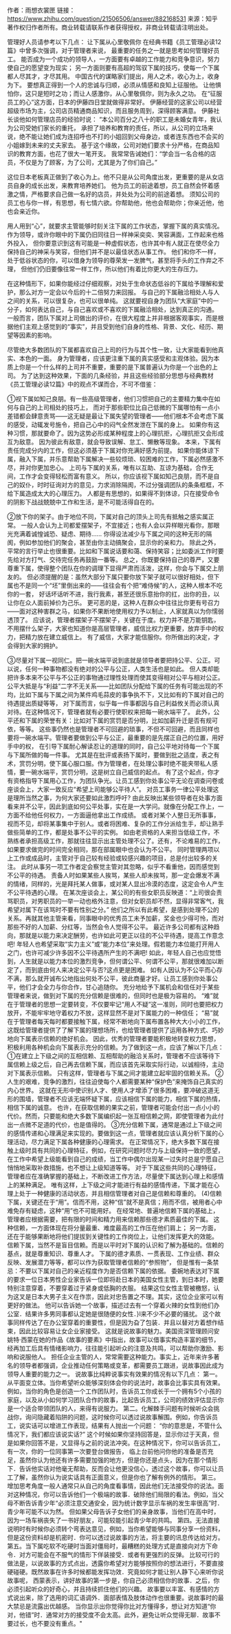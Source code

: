 作者：雨想衣裳匣
链接：https://www.zhihu.com/question/21506506/answer/882168531
来源：知乎
著作权归作者所有。商业转载请联系作者获得授权，非商业转载请注明出处。

管理好人员请参考以下几点：
让下属从心里敬佩你
在经典书籍《员工管理必读12篇》中曾多次强调，对于管理者来说，
最重要的任务之一就是思考如何管理好员工。
能否成为一个成功的领导人，一方面要有卓越的工作能力和竞争意识，努力使自己的愿望变为现实；
另一方面则要有高超的驾驭下属的技巧，使每一个下属都人尽其才，才尽其用。
中国古代的谋略家们提出，用人之术，收心为上，收身为下。
要想真正得到一个人的忠诚与归顺，必须从情感和良知上征服他。
让他惧怕你，这只是短时之功；而让人感激你，从心里敬佩你，则为永久之功。
在“征服员工的心”这方面，日本的伊藤四日堂就做得非常好。
伊藤经营的这家公司以经营超级市场为主，公司店员精通商品知识，而且服务周到，深得顾客满意。
伊藤社长谈他如何管理店员的经验时说：
“本公司百分之八十的职工是未婚女青年，我认为公司受她们家长的重托，
承担了培养和教育的责任，所以，从公司的立场来说，绝不能让她们成为连招呼也不打的小姐回到父母身边，或者连东西也不会买的小姐嫁到未来的丈夫家去。
基于这个缘故，公司对她们要求十分严格，在商品知识的教育方面，也花了很大一笔开支。
我常常告诫她们：“学会当一名合格的店员，不仅是为了顾客，为了公司，尤其是为了你们自己。”

这位日本老板真正做到了收心为上。他不只是从公司角度出发，更重要的是从女店员自身的成长出发，来教育培养她们。
他为员工的前途着想，员工自然会怀着感激之情，严格要求自己做一名好的店员，并处处为公司的前途着想。
须知公司的员工也与你一样，有思想，有七情六欲。你帮助他，他也会帮助你；你亲近他，他也会亲近你。

用人用到“心”，就要求主管能够时刻关注下属的工作状态，掌握下属的真实情况。
作为领导，或许你眼中的下属仍旧同往日一样神采奕奕、笑容满面，工作起来也格外投入，
但你要意识到这有可能是一种虚假状态，也许其中有人就正在使尽全力保持自己的神采与笑容，但他们并不是以最佳状态从事工作。
他们和你不一样，处于低谷状态的你，可以借身为领导的尊荣发一发脾气，甚至将手头的工作弃之不理，
但他们仍旧要像往常一样工作，所以他们有着比你更大的生存压力。

在这种情形下，如果你能经过仔细观察，对处于生命状态低谷的下属给予理解和爱护，那么对方一定会以今后的十二倍努力来回报。
与自己的下属融洽相处人与人之间的关系，可以很复杂，也可以很单纯。
这就要视自身为团队“大家庭”中的一分子，如何表达自己，与自己喜欢或不喜欢的下属融洽相处，达到真正的沟通。
一般而言，团队下属对上司做出的评价，在很大程度上并非根据客观事实，而是根据他们主观上感觉到的“事实”，并且受到他们自身的性格、背景、文化、经历、期望等因素的影响。

尽管绝大多数团队的下属都喜欢自己上司的行为与其个性一致，让大家能看到他真实、本色的一面。
身为管理者，应该更注重下属的真实感受和主观体验。因为本质上你是一个什么样的上司并不重要，重要的是下属普遍认为你是一个出色的上司。
为了达到这种效果，下面的几条经验，并且这些经验部分思想与经典教材《员工管理必读12篇》中的观点不谋而合，不可不借鉴：

①视下属如知己良朋。有一些高级管理者，他们习惯把自己的主要精力集中在如何与自己的上司相处的技巧上，
而对于那些职位比自己低微的下属哪怕有一点小差错都会肆意责骂——这无疑是最让下属失望的管理者——他们根本不会考虑下属的感受，动辄发号施令，把自己心中的闷气全然发泄在下属的身上。
如果你有这种习惯，那就要命了。因为这势必形成某种程度上的心理抗拒，心理抗拒又会形成互为敌意。
因为彼此有敌意，就会导致误解、怠工、懒散等现象。
本来，下属有责任完成分内的工作，但这必须基于下属对你充满好感为前提。
如果你能体谅下属，融入下属，并乐意帮助下属解决一些较烦琐、较困难的工作，下属必然感激不尽，并对你更加忠心。
上司与下属的关系，唯有以互助、互谅为基础，合作无间，工作才会变得轻松而富有意义。
所以，你应该视下属如知己良朋，而不是自己的奴仆，时时征询对方的意见，力求消除隔阂，不过分强调团队的条条框框，不给下属造成太大的心理压力。
人都是有思想的，如果得不到体谅，只在接受命令的阴影下战战兢兢中工作和生活，是不可能活得自在的。

②放下你的架子。由于地位不同，下属对自己的顶头上司先有抵触之感实属正常。
一般人会认为上司都爱摆架子，不宜接近；也有人会以异样眼光看你，那眼光充满着诚惶诚恐、疑虑、期待……
你得设法减少与下属之间的这种无形的隔阂，例如参加他们的聚会，甚至由你主动搞聚会，显示你的亲和力。
除此之外，平常的言行举止也很重要。比如和下属说话要和蔼、保持笑容；比如委派工作时要先给对方打气、交待完任务再鼓励一番等。
总之，你既要保持自己的尊严，又要尊重下属，使得整个团队在你的调理下显得严肃而活泼，这样，你会与下属交上朋友的。
但必须提醒的是：虽然大部分下属只要你放下架子就可以很好相处，但下属也不是同一个“坯”里倒出来的——往往会有个把“难侍候”的人，这种人根本不吃你的一套，
好话坏话听不进，我行我素，甚至还很乐意抬你的扛，出你的丑，以让你在众人面前掉价为己乐。
更可恶的是，这种人在群众中往往比你更有号召力——面对这种害群之马，如果你不果断地使用权力予以制止，人家就真以为你懦弱透顶了。
应该说，管理者摆架子不摆架子，关键在于度。权力并不是万能钥匙，不用摆什么架子，大家也知道你是高层管理者，威信比权力更重要，放弃手中的权力，把精力放在建立威信上。
有了威信，大家才能信服你。你所做出的决定，才会得到大家的拥护。

③尽量对下属一视同仁。把一碗水端平说到底就是领导者要把持公平、公正。可以说，任何一种事物都没有绝对的公平与公正，人类生活也是如此。
但人类却能把许多本来不公平与不公正的事物通过理性处理而使其变得相对公平与相对公正。
公平大抵是与“利益”二字不无关系——比如团队分配给下属的任务有可能出现的不均，比如下属与下属之间为某件鸡毛蒜皮的事争执不下，又比如有的下属对自己的待遇提出质疑等等，
对下属而言，似乎每一件事都因与自己利益攸关而必须认真对待。在这种情况下，管理者就有必要行使职权来把每一碗水端平了。
此外，公平还和下属的荣誉有关：比如对下属的赏罚是否分明，比如加薪升迁是否有规可依，等等。
这些事仍然也是管理者不可回避的琐事，不但不可回避，而且同样也要将一碗水端平。管理者要做到公平与公正，最重要的是先摆正自己的位置，用好手中的权，
在引导下属耐心解读忍让的道理的同时，自己公平地对待每一个下属与下属所做的每一件事。
尤其是在批评或表扬下属时，要做到批之适度，表之有术，赏罚分明，使下属心服口服。作为管理者，在处理公事时绝不能夹带私人感情，要一碗水端平，赏罚分明，这是树立自己威信的起点。
有了这个起点，你才有资格指导下属用心工作，为团队争光。让员工感到你处事公平无论在调查问卷或座谈会上，大家一致反应“希望上司能够公平待人”。
对员工事务一律公平处理这是理所当然之事，为何大家还要如此激烈呼吁?
由此反映出某些领导者在处事方面看来并不公平，因此到底如何公平处事，实在是一大学问。就像在分配工作上，一方面不给他任何权力，一方面逼他拿出工作成绩。
或者对某个人整日无所事事，视而不见，却将某事集中于别人。或者将困难、复杂的工作分派给生手，却让熟手做些简单的工作，都是处事不公平的实例。
如由老资格的人来担当低级工作，不熟练者承担高级工作，那就往往显示出主管处理不公了。还有，不论难易的工作，如果要求做完的时间完全相同，那在部属眼中也会认为不公平。
同时管理两项以上工作或成品时，主管对于自己较有经验或较感兴趣的项目，总是付出较多的关注。
此时从事另一项工作者定会察觉主管对其忽略，似乎不看重他，因而感觉到不公平的待遇。
责备人时如果某些人挨骂，某些人却未挨骂，那一定会爆发不满的情绪，同样的，光是拜托某人做事，或对某人显出冷漠的态度，这定会令人产生不公平待遇的心理。
在某次座谈会上，某公司的有些女职员反映道：“上司很会责骂职员，对男职员的一举一动也格外注意，但对女职员却不然，显得非常客气，我希望对属下在该骂时不要有性别之分。”
他们之所以有此希望，是感到处理不公的关系。再就其他主管来看，同事眼中的优秀员工未予加薪，奖金也少得可怜，而对那些不好的人加薪、分红等，当然会令人觉得不公平。
最近许多公司都有这种趋向，那就是以能力来决定酬劳，也许如此可更正以往的不公平待遇，提高工作意念吧!
年轻人也希望采取“实力主义”或“能力本位”来处理。假若能力本位能打开用人之门，也许可减少许多因不公平待遇所产生的不满吧!
如此，年轻人自己也应觉悟到，人生就是以能力本位的激烈竞争，但何谓公平、何谓不公平，那就很难加以断定了，而到底由何人来决定公平与否?这点更是困难。
如有人因认为不公平而心存不满，那么就开诚布公地指出何处不公平，彼此商量才好。让员工感到你处事公平，他们才会全力与你合作，甘心追随你。
充分地给予下属机会和信任对于某些管理者来说，做到对下属的充分信赖是很难的，但同时也是极为容易的。
“难”就在于管理者的思想一定要转变，不仅要牢记“用人不疑”这一准则，同时也要把权力放开，不能牢牢地守着权力不放，这样显然不是对下属能力的一种信任；
“易”就在于管理者每天每时都要接触下属，经常不断地向下属布置各种大大小小的工作，这既给管理者提供了了解下属的理想场所，也给管理者提供了运用各种方式、巧妙地向下属表示信赖的绝好机会。
因此，优秀的管理者要能积极地转变权力思想，积极利用各种机会向下属表示充分的信赖。为了做到这一点，应该了解以下几点：
    ①在建立上下级之间的互相信赖、互相帮助的融洽关系时，管理者不应该等待下属信赖上级之后，自己再去信赖下属，而应该首先采取实际行动，以诚相待，主动对下属表示信赖。
    只有这样，管理者与下属之间才能建立起牢固的信赖关系。
    ②人生的艰难，竞争的激烈，往往迫使每个人都需要某种“保护色”来掩饰自己真实的内心世界。
    这就在无形中使识别人才、使用人才增添了很多困难，要冲破这道无形的围墙，管理者不应该无端怀疑下属，应该相信下属的能力，相信下属的热情，相信下属的诚意。
    也许，在获取信赖的果实之前，管理者可能会付出一点小小的代价。然而，只要能和绝大多数下属编织起一张互相信赖之网，即使管理者为此付出一点微不足道的代价，也是值得的。
    ③充分信赖下属，通常是通过上下级之间的感情传递和心理满足来实现的。要做到这一点，管理者就应该认真分析下属的心理活动，尽力满足下属各种健康的心理需求。
    在正常情况下，绝大多数下属在接触上级时具有共同的心理特征，例如，在研究问题时尽力与上级保持一致的愿望，在工作中希望上级能看到自己的成绩，当工作中偶尔出现某一过失时总是宁愿自己悄悄地采取补救措施，也不想让上级知道等等。
    对于下属这些共同的心理特征，管理者应在准确掌握的基础上，不断改进工作方法，尽量使下属达到心理上和感情上的某种满足。
    唯有这样，上下级之间才能进行有益的感情传递，下属才能在心理上处于一种健康的活动状态，并且相信管理者对自己是信赖和尊重的。
    (4)信赖下属，关键还在于“用”。信而不用，这种“信”就不是真信；用而不信，被用者心中难免存有疑虑，这种“用”也不可能用好。
    在经常地、普遍地信赖下属的基础上，管理者应根据需要，把有限的时间和精力用来信赖那些德才素质最佳的下属。
    这种信赖，一方面体现在将分量最重、难度最高的工作压在他们肩上；
    另一方面，还在于能够果断地将他们提拔到关键性的工作岗位上，让他们发挥更大的效能。
    信赖下属，当然不是盲目信赖。而是以平时对下属的认识和了解为基础的。信赖的基点，就是尊重知识、尊重人才。
    下属的德才素质、一贯表现、工作业绩、群众反映、发展潜力等等，都可以作为获取管理者信赖的“参照物”，
    但是惟有一条禁忌：不要以下属对自己的亲近程度作为是否信赖下属的依据。
    委婉地表达对下属的要求一位日本男性企业家告诉一位即将赴日本的美国女性主管，到日本时，她要特别注意穿着，不要穿着过于紧身或低胸的衣服。
    结果这位女性主管被檄怒，认为这叉是日本大男子主义在作祟，因此对忠告置之不理。其实，这位企业家可以有更好的做法。
    他可以告诉她一个故事，描述过去有一个穿着火辣的女性到他们办公室．结果许多男同事都认定她是很随便的女性．}I来不少不必要的骚扰。
    这个故事同样传达了在办公室穿着的重要性，但是因为旮了包装．并且以替对方着想作结束，因此比较容易让女企业家接受。
    这就是说故事的魅力。美国资深管理顾问安姚特·西蒙在她的作品《故事的要素》中指出，故事可以借事实构造丰富的细节，经再加工后具有情绪影响力，往往能引起听众的注意及共鸣，可以帮助你激励、影响和说服他人。
    担任企业主管的人，常常需要这种能力。事实上，近年来许多著名的领导者都强调，企业推动任何策略或变革，都需要员工跟进，说故事因此成为领导人重要的能力之一。
    说故事比纯粹说事实有效果的情况有以下几点：
    第一。从平面变立体。当你希望听众能够深刻体会你的说法时，故事会比事实具有效果。
    例如，当你的角色是创造一个工作团队时，告诉员工你成长于一个拥有5个小孩的家庭，以及从小如何学习团队合作的故事，比起告诉员工，公司的绩效评估显示你是一个适合带领团队的人，来得有说服力。
    第二。化解棘手问题有时候听众会挑战你，询问隐藏着陷阱的问题，这时候你可以透过说故事解围。例如，你告诉员工，说实话可以增进工作表现，结果有人抛出一个问题： “你的意思是，不管什么情况下，我们都应该说实话?”
    这个时候如果你坚持回答是，显示你过于天真，但是如果你回答不是，又显得与之前的说法冲突。在这种情况下，你可以告诉员工，有一次，你的一位同事第一次要登台做报告，
    临上台前他问你他的准备是否充足，虽然你认为他还有许多需要加强的地方，但是你还是点头，因为在那个情形下．告诉他实话对他毫无帮助，反而会让他更没信心，透过这个故事，你可以让员工了解，虽然你认为说实话具有正面意义，但是你也了解有例外的情形。
    第三。增加思考角度一般人通常只从自己的角度看事情，因此他们无法接受你的说法。面对这种情况，你可以告诉他们一个极端的故事．破除他们局限的看法。例如，当父母不断告诉青少年“必须注意交通安全，因为统计数字显示车祸的发生率很高”时．青少年可能不以为然。
    但如果父母告诉子女他们的亲身故事，当他们在高中时，因为一场车祸丧失了一书好朋友，可能较能引起青少年的共鸣。
    第四。无法直接说明时有时候你必须转个弯表达意见，例如，当你希望能够与同事分享一份资料，但是这份资料却是机密时．你可以透过说故事的方法，将主要的讯息传达给对方。
    第五。当下属吃软不吃硬时当面对僵局时，最糟糕的处理方式是直接向对方下命令．对方可能会在不服气的情形下佯装接受．或者有更强烈的反弹。
    比较可行的做法是，以说故事的方式点出，透露你希望对方能够按照你的想法进行，不要直接硬碰硬。既然故事在许多时候都能发挥功效．究竟如何才能让别人静下心来听你说故事呢，
    西蒙表示，讲好故事的第一步是，你自己必须相信你的故事．之后，你必须引起听众的好奇心，并且持续抓住他们的兴趣。
    故事要以丰富、有感情的方式说出来，除了选用的词汇语调外．面部表情及肢体动作也很重要。说故事时的最大禁忌是流露出优越感。
    当你显示出你觉得你比对方懂得多，想让对方知道“你对，他错”时．通常对方的接受度不会太高。此外，避免让听众觉得无聊．故事不要过长，也不要没有重点。"    